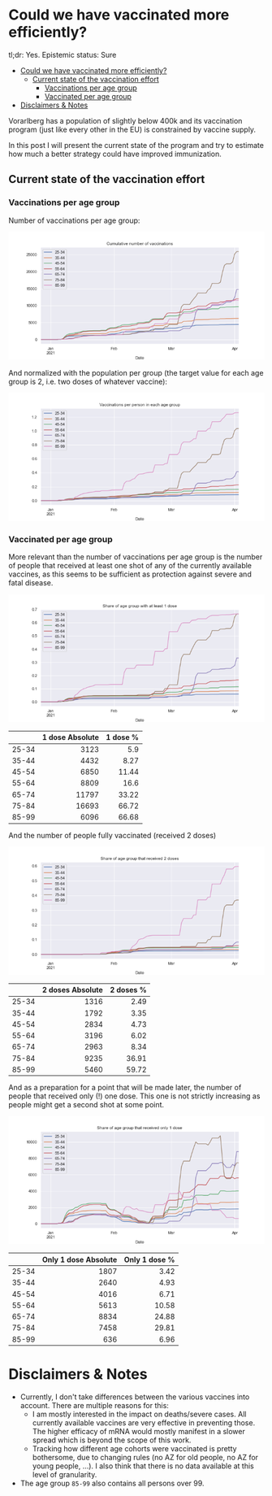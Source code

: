 # Could we have vaccinated more efficiently? 

tl;dr: Yes. Epistemic status: Sure

- [Could we have vaccinated more efficiently?](#could-we-have-vaccinated-more-efficiently)
  - [Current state of the vaccination effort](#current-state-of-the-vaccination-effort)
    - [Vaccinations per age group](#vaccinations-per-age-group)
    - [Vaccinated per age group](#vaccinated-per-age-group)
- [Disclaimers & Notes](#disclaimers--notes)

Vorarlberg has a population of slightly below 400k and its vaccination program (just like every other in the EU) is constrained by vaccine supply.

In this post I will present the current state of the program and try to estimate how much a better strategy could have improved immunization.

## Current state of the vaccination effort

### Vaccinations per age group
Number of vaccinations per age group:

[//]: # (VaccTotal)

![](img/vlbg/VaccTotal.png)

[//]: # (VaccTotal)

And normalized with the population per group (the target value for each age group is 2, i.e. two doses of whatever vaccine):

[//]: # (VaccRelative)

![](img/vlbg/VaccRelative.png)

[//]: # (VaccRelative)

### Vaccinated per age group
More relevant than the number of vaccinations per age group is the number of people that received at least one shot of any of the currently available vaccines, as this seems to be sufficient as protection against severe and fatal disease.


[//]: # (D1Relative)

![](img/vlbg/D1Relative.png)

[//]: # (D1Relative)


[//]: # (D1Data)

|       |   1 dose Absolute |   1 dose % |
|:------|------------------:|-----------:|
| 25-34 |              3123 |       5.9  |
| 35-44 |              4432 |       8.27 |
| 45-54 |              6850 |      11.44 |
| 55-64 |              8809 |      16.6  |
| 65-74 |             11797 |      33.22 |
| 75-84 |             16693 |      66.72 |
| 85-99 |              6096 |      66.68 |

[//]: # (D1Data)

And the number of people fully vaccinated (received 2 doses)

[//]: # (D2Relative)

![](img/vlbg/D2Relative.png)

[//]: # (D2Relative)
[//]: # (D2Data)

|       |   2 doses Absolute |   2 doses % |
|:------|-------------------:|------------:|
| 25-34 |               1316 |        2.49 |
| 35-44 |               1792 |        3.35 |
| 45-54 |               2834 |        4.73 |
| 55-64 |               3196 |        6.02 |
| 65-74 |               2963 |        8.34 |
| 75-84 |               9235 |       36.91 |
| 85-99 |               5460 |       59.72 |

[//]: # (D2Data)


And as a preparation for a point that will be made later, the number of people that received only (!) one dose. 
This one is not strictly increasing as people might get a second shot at some point.

[//]: # (D1Only)

![](img/vlbg/D1Only.png)

[//]: # (D1Only)

[//]: # (D1OnlyData)

|       |   Only 1 dose Absolute |   Only 1 dose % |
|:------|-----------------------:|----------------:|
| 25-34 |                   1807 |            3.42 |
| 35-44 |                   2640 |            4.93 |
| 45-54 |                   4016 |            6.71 |
| 55-64 |                   5613 |           10.58 |
| 65-74 |                   8834 |           24.88 |
| 75-84 |                   7458 |           29.81 |
| 85-99 |                    636 |            6.96 |

[//]: # (D1OnlyData)


# Disclaimers & Notes

- Currently, I don't take differences between the various vaccines into account. There are multiple reasons for this:
  - I am mostly interested in the impact on deaths/severe cases. All currently available vaccines are very effective in preventing those. The higher efficacy of mRNA would mostly manifest in a slower spread which is beyond the scope of this work.
  - Tracking how different age cohorts were vaccinated is pretty bothersome, due to changing rules (no AZ for old people, no AZ for young people, ...). I also think that there is no data available at this level of granularity.
- The age group `85-99` also contains all persons over 99. 